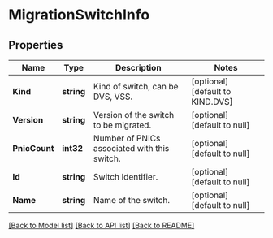 # MigrationSwitchInfo

## Properties
Name | Type | Description | Notes
------------ | ------------- | ------------- | -------------
**Kind** | **string** | Kind of switch, can be DVS, VSS. | [optional] [default to KIND.DVS]
**Version** | **string** | Version of the switch to be migrated. | [optional] [default to null]
**PnicCount** | **int32** | Number of PNICs associated with this switch. | [optional] [default to null]
**Id** | **string** | Switch Identifier. | [optional] [default to null]
**Name** | **string** | Name of the switch. | [optional] [default to null]

[[Back to Model list]](../README.md#documentation-for-models) [[Back to API list]](../README.md#documentation-for-api-endpoints) [[Back to README]](../README.md)

